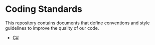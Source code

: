 # Coding Standards

This repository contains documents that define conventions and style guidelines to improve the quality of our code.

- [C#](/csharp/index.md)